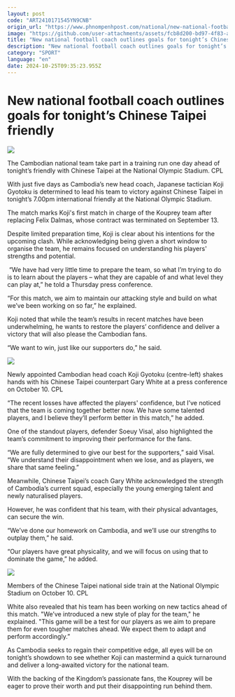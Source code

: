 ```yaml
---
layout: post
code: "ART2410171545YN9CNB"
origin_url: "https://www.phnompenhpost.com/national/new-national-football-coach-outlines-goals-for-tonight-s-chinese-taipei-friendly"
image: "https://github.com/user-attachments/assets/fcb8d200-bd97-4f83-a981-2c3e94271ef1"
title: "New national football coach outlines goals for tonight’s Chinese Taipei friendly"
description: "​​New national football coach outlines goals for tonight’s Chinese Taipei friendly​"
category: "SPORT"
language: "en"
date: 2024-10-25T09:35:23.955Z
---
```


# New national football coach outlines goals for tonight’s Chinese Taipei friendly

![](https://github.com/user-attachments/assets/7f06a683-8d0e-448d-b0d7-e8d7b3c5dcec)

The Cambodian national team take part in a training run one day ahead of tonight’s friendly with Chinese Taipei at the National Olympic Stadium. CPL

With just five days as Cambodia’s new head coach, Japanese tactician Koji Gyotoku is determined to lead his team to victory against Chinese Taipei in tonight’s 7.00pm international friendly at the National Olympic Stadium.

The match marks Koji's first match in charge of the Kouprey team after replacing Felix Dalmas, whose contract was terminated on September 13.

Despite limited preparation time, Koji is clear about his intentions for the upcoming clash. While acknowledging being given a short window to organise the team, he remains focused on understanding his players' strengths and potential.

 “We have had very little time to prepare the team, so what I’m trying to do is to learn about the players – what they are capable of and what level they can play at,” he told a Thursday press conference.

“For this match, we aim to maintain our attacking style and build on what we’ve been working on so far,” he explained.

Koji noted that while the team’s results in recent matches have been underwhelming, he wants to restore the players’ confidence and deliver a victory that will also please the Cambodian fans.

“We want to win, just like our supporters do,” he said.

![](https://github.com/user-attachments/assets/3b6485fc-7cb7-42cd-b22d-7b88dded89fc)

Newly appointed Cambodian head coach Koji Gyotoku (centre-left) shakes hands with his Chinese Taipei counterpart Gary White at a press conference on October 10. CPL

“The recent losses have affected the players' confidence, but I’ve noticed that the team is coming together better now. We have some talented players, and I believe they’ll perform better in this match,” he added.

One of the standout players, defender Soeuy Visal, also highlighted the team’s commitment to improving their performance for the fans.

“We are fully determined to give our best for the supporters,” said Visal. “We understand their disappointment when we lose, and as players, we share that same feeling.”

Meanwhile, Chinese Taipei’s coach Gary White acknowledged the strength of Cambodia’s current squad, especially the young emerging talent and newly naturalised players. 

However, he was confident that his team, with their physical advantages, can secure the win.

“We’ve done our homework on Cambodia, and we’ll use our strengths to outplay them,” he said.

“Our players have great physicality, and we will focus on using that to dominate the game,” he added.

![](https://pppenglish.sgp1.cdn.digitaloceanspaces.com/image/main/202410/11_10_2024_img_9500_2_.jpg)

Members of the Chinese Taipei national side train at the National Olympic Stadium on October 10. CPL

White also revealed that his team has been working on new tactics ahead of this match. "We’ve introduced a new style of play for the team," he explained. "This game will be a test for our players as we aim to prepare them for even tougher matches ahead. We expect them to adapt and perform accordingly.”

As Cambodia seeks to regain their competitive edge, all eyes will be on tonight’s showdown to see whether Koji can mastermind a quick turnaround and deliver a long-awaited victory for the national team. 

With the backing of the Kingdom’s passionate fans, the Kouprey will be eager to prove their worth and put their disappointing run behind them.